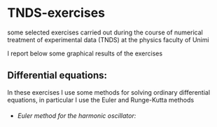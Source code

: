 # TNDS-exercises
some selected exercises carried out during the course of numerical treatment of experimental data (TNDS) at the physics faculty of Unimi

I report below some graphical results of the exercises


## Differential equations:
In these exercises I use some methods for solving ordinary differential equations, in particular I use the Euler and Runge-Kutta methods
- ###### Euler method for the harmonic oscillator:
